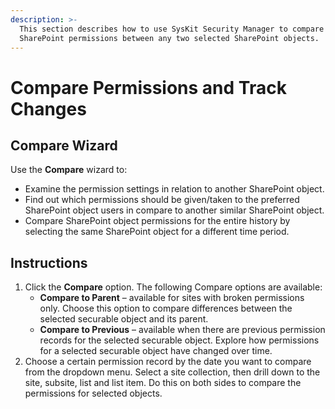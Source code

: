 ```yaml
---
description: >-
  This section describes how to use SysKit Security Manager to compare
  SharePoint permissions between any two selected SharePoint objects.
---
```


# Compare Permissions and Track Changes

## Compare Wizard

Use the **Compare** wizard to:

* Examine the permission settings in relation to another SharePoint object.
* Find out which permissions should be given/taken to the preferred SharePoint object users in compare to another similar SharePoint object.
* Compare SharePoint object permissions for the entire history by selecting the same SharePoint object for a different time period.

## Instructions

1. Click the **Compare** option. The following Compare options are available:
   * **Compare to Parent** – available for sites with broken permissions only. Choose this option to compare differences between the selected securable object and its parent.
   * **Compare to Previous** – available when there are previous permission records for the selected securable object. Explore how permissions for a selected securable object have changed over time.
2. Choose a certain permission record by the date you want to compare from the dropdown menu. Select a site collection, then drill down to the site, subsite, list and list item. Do this on both sides to compare the permissions for selected objects.

